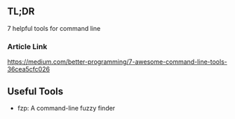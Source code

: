 ## TL;DR
7 helpful tools for command line
### Article Link
https://medium.com/better-programming/7-awesome-command-line-tools-36cea5cfc026

## Useful Tools
*  fzp: A command-line fuzzy finder


